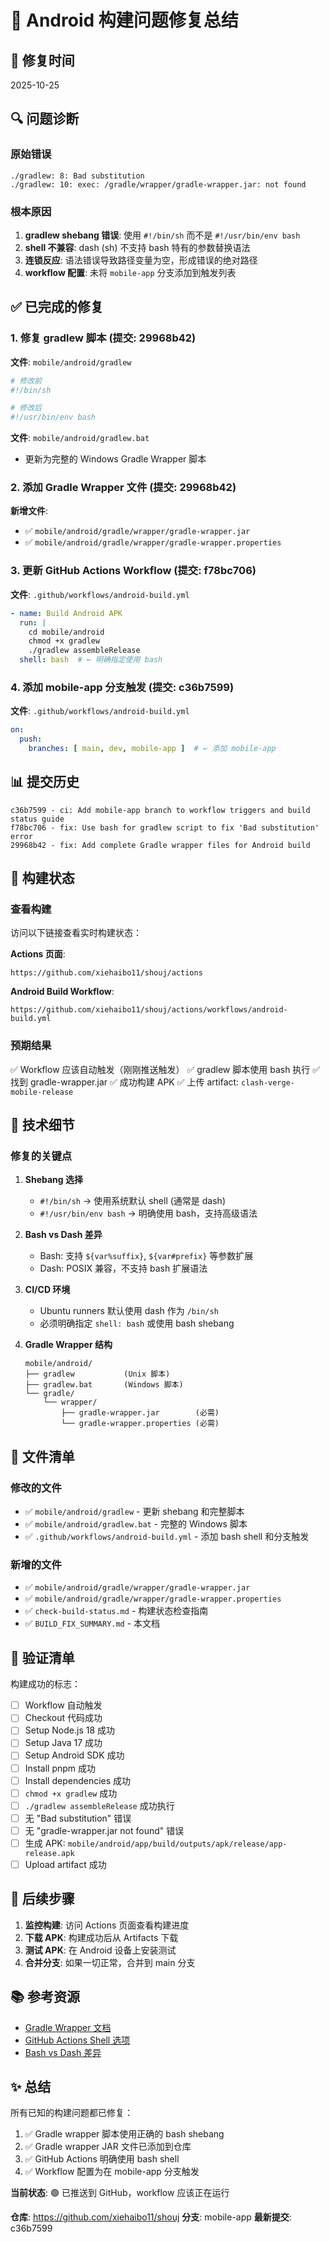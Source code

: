 # 🎉 Android 构建问题修复总结

## 📅 修复时间
2025-10-25

## 🔍 问题诊断

### 原始错误
```
./gradlew: 8: Bad substitution
./gradlew: 10: exec: /gradle/wrapper/gradle-wrapper.jar: not found
```

### 根本原因
1. **gradlew shebang 错误**: 使用 `#!/bin/sh` 而不是 `#!/usr/bin/env bash`
2. **shell 不兼容**: dash (sh) 不支持 bash 特有的参数替换语法
3. **连锁反应**: 语法错误导致路径变量为空，形成错误的绝对路径
4. **workflow 配置**: 未将 `mobile-app` 分支添加到触发列表

## ✅ 已完成的修复

### 1. 修复 gradlew 脚本 (提交: 29968b42)
**文件**: `mobile/android/gradlew`
```bash
# 修改前
#!/bin/sh

# 修改后
#!/usr/bin/env bash
```

**文件**: `mobile/android/gradlew.bat`
- 更新为完整的 Windows Gradle Wrapper 脚本

### 2. 添加 Gradle Wrapper 文件 (提交: 29968b42)
**新增文件**:
- ✅ `mobile/android/gradle/wrapper/gradle-wrapper.jar`
- ✅ `mobile/android/gradle/wrapper/gradle-wrapper.properties`

### 3. 更新 GitHub Actions Workflow (提交: f78bc706)
**文件**: `.github/workflows/android-build.yml`
```yaml
- name: Build Android APK
  run: |
    cd mobile/android
    chmod +x gradlew
    ./gradlew assembleRelease
  shell: bash  # ← 明确指定使用 bash
```

### 4. 添加 mobile-app 分支触发 (提交: c36b7599)
**文件**: `.github/workflows/android-build.yml`
```yaml
on:
  push:
    branches: [ main, dev, mobile-app ]  # ← 添加 mobile-app
```

## 📊 提交历史

```
c36b7599 - ci: Add mobile-app branch to workflow triggers and build status guide
f78bc706 - fix: Use bash for gradlew script to fix 'Bad substitution' error
29968b42 - fix: Add complete Gradle wrapper files for Android build
```

## 🚀 构建状态

### 查看构建
访问以下链接查看实时构建状态：

**Actions 页面**:
```
https://github.com/xiehaibo11/shouj/actions
```

**Android Build Workflow**:
```
https://github.com/xiehaibo11/shouj/actions/workflows/android-build.yml
```

### 预期结果
✅ Workflow 应该自动触发（刚刚推送触发）
✅ gradlew 脚本使用 bash 执行
✅ 找到 gradle-wrapper.jar
✅ 成功构建 APK
✅ 上传 artifact: `clash-verge-mobile-release`

## 🔧 技术细节

### 修复的关键点

1. **Shebang 选择**
   - `#!/bin/sh` → 使用系统默认 shell (通常是 dash)
   - `#!/usr/bin/env bash` → 明确使用 bash，支持高级语法

2. **Bash vs Dash 差异**
   - Bash: 支持 `${var%suffix}`, `${var#prefix}` 等参数扩展
   - Dash: POSIX 兼容，不支持 bash 扩展语法

3. **CI/CD 环境**
   - Ubuntu runners 默认使用 dash 作为 `/bin/sh`
   - 必须明确指定 `shell: bash` 或使用 bash shebang

4. **Gradle Wrapper 结构**
   ```
   mobile/android/
   ├── gradlew           (Unix 脚本)
   ├── gradlew.bat       (Windows 脚本)
   └── gradle/
       └── wrapper/
           ├── gradle-wrapper.jar        (必需)
           └── gradle-wrapper.properties (必需)
   ```

## 📝 文件清单

### 修改的文件
- ✅ `mobile/android/gradlew` - 更新 shebang 和完整脚本
- ✅ `mobile/android/gradlew.bat` - 完整的 Windows 脚本
- ✅ `.github/workflows/android-build.yml` - 添加 bash shell 和分支触发

### 新增的文件
- ✅ `mobile/android/gradle/wrapper/gradle-wrapper.jar`
- ✅ `mobile/android/gradle/wrapper/gradle-wrapper.properties`
- ✅ `check-build-status.md` - 构建状态检查指南
- ✅ `BUILD_FIX_SUMMARY.md` - 本文档

## 🎯 验证清单

构建成功的标志：

- [ ] Workflow 自动触发
- [ ] Checkout 代码成功
- [ ] Setup Node.js 18 成功
- [ ] Setup Java 17 成功
- [ ] Setup Android SDK 成功
- [ ] Install pnpm 成功
- [ ] Install dependencies 成功
- [ ] `chmod +x gradlew` 成功
- [ ] `./gradlew assembleRelease` 成功执行
- [ ] 无 "Bad substitution" 错误
- [ ] 无 "gradle-wrapper.jar not found" 错误
- [ ] 生成 APK: `mobile/android/app/build/outputs/apk/release/app-release.apk`
- [ ] Upload artifact 成功

## 🔄 后续步骤

1. **监控构建**: 访问 Actions 页面查看构建进度
2. **下载 APK**: 构建成功后从 Artifacts 下载
3. **测试 APK**: 在 Android 设备上安装测试
4. **合并分支**: 如果一切正常，合并到 main 分支

## 📚 参考资源

- [Gradle Wrapper 文档](https://docs.gradle.org/current/userguide/gradle_wrapper.html)
- [GitHub Actions Shell 选项](https://docs.github.com/en/actions/using-workflows/workflow-syntax-for-github-actions#jobsjob_idstepsshell)
- [Bash vs Dash 差异](https://wiki.ubuntu.com/DashAsBinSh)

## ✨ 总结

所有已知的构建问题都已修复：
1. ✅ Gradle wrapper 脚本使用正确的 bash shebang
2. ✅ Gradle wrapper JAR 文件已添加到仓库
3. ✅ GitHub Actions 明确使用 bash shell
4. ✅ Workflow 配置为在 mobile-app 分支触发

**当前状态**: 🟢 已推送到 GitHub，workflow 应该正在运行

**仓库**: https://github.com/xiehaibo11/shouj
**分支**: mobile-app
**最新提交**: c36b7599

